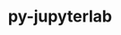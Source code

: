 ---
title: "py-jupyterlab"
layout: cache
categories: [package, v0.19]
meta: {"versions": ["3.2.9"], "compilers": ["gcc@=11.1.0", "gcc@=7.5.0", "oneapi@=2022.1.0"], "oss": ["ubuntu18.04", "ubuntu20.04"], "platforms": ["linux"], "targets": ["x86_64"], "stacks": ["data-vis-sdk", "e4s", "e4s-oneapi"], "num_specs": 3, "num_specs_by_stack": {"data-vis-sdk": 1, "e4s": 1, "e4s-oneapi": 1}}
spec_details: [{"hash": "wi5j2cnjychdqsnh7dda2ybsjihmxraa", "compiler": "gcc@=7.5.0", "versions": ["3.2.9"], "os": "ubuntu18.04", "platform": "linux", "target": "x86_64", "variants": ["build_system=python_pip"], "stacks": ["data-vis-sdk"], "size": "-", "tarball": "https://binaries.spack.io/releases/v0.19/build_cache/linux-ubuntu18.04-x86_64/gcc-7.5.0/py-jupyterlab-3.2.9/linux-ubuntu18.04-x86_64-gcc-7.5.0-py-jupyterlab-3.2.9-wi5j2cnjychdqsnh7dda2ybsjihmxraa.spack"}, {"hash": "oh3464tebivglbkqnxrk5ihpbfyjyggq", "compiler": "gcc@=11.1.0", "versions": ["3.2.9"], "os": "ubuntu20.04", "platform": "linux", "target": "x86_64", "variants": ["build_system=python_pip"], "stacks": ["e4s"], "size": "-", "tarball": "https://binaries.spack.io/releases/v0.19/build_cache/linux-ubuntu20.04-x86_64/gcc-11.1.0/py-jupyterlab-3.2.9/linux-ubuntu20.04-x86_64-gcc-11.1.0-py-jupyterlab-3.2.9-oh3464tebivglbkqnxrk5ihpbfyjyggq.spack"}, {"hash": "owzvxfsl46grpivntlhzi3c6e56ntshe", "compiler": "oneapi@=2022.1.0", "versions": ["3.2.9"], "os": "ubuntu20.04", "platform": "linux", "target": "x86_64", "variants": ["build_system=python_pip"], "stacks": ["e4s-oneapi"], "size": "-", "tarball": "https://binaries.spack.io/releases/v0.19/build_cache/linux-ubuntu20.04-x86_64/oneapi-2022.1.0/py-jupyterlab-3.2.9/linux-ubuntu20.04-x86_64-oneapi-2022.1.0-py-jupyterlab-3.2.9-owzvxfsl46grpivntlhzi3c6e56ntshe.spack"}]
---